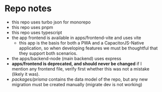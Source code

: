 # Repo notes

- this repo uses turbo json for monorepo
- this repo uses pnpm
- this repo uses typescript
- the app frontend is available in apps/frontend-vite and uses vite
    - this app is the basis for both a PWA and a CapacitorJS-Native application, so when developing features we must be thoughtful that they support both scenarios.
- the apps/backend-node (main backend) uses express
- **apps/frontend is deprecated, and should never be changed** if I mention any frontend file, verify first whether this was not a mistake (likely it was).
- *packages/prisma* contains the data model of the repo, but any new migration must be created manually (migrate dev is not working)